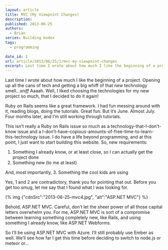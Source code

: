 ```yaml
---
layout: article
title: MVC (My Viewpoint Changes)  
description:   
published: 2013-06-25  
authors: 
  - Brian
series: Building kodex
tags:
  - programming
  
date_id: 1
url: article/2013/06/25/1/mvc-my-viewpoint-changes  
excerpt: Last time I wrote about how much I like the beginning of a project. Opening up all the cans of tech and getting a big whiff of that new technology smell…sniff Aaaah. Well, I liked choosing the technologies for my new project so much, that I decided to do it again.
---
```

Last time I wrote about how much I like the beginning of a project. Opening up all the cans of tech and getting a big whiff of that new technology smell…*sniff* Aaaah. Well, I liked choosing the technologies for my new project so much, that I decided to do it again!

Ruby on Rails seems like a great framework. I had fun messing around with it, reading blogs, doing the tutorials. Great fun. But it’s June. Almost July. Four months later, and I’m still working through tutorials.

This isn’t really a Ruby on Rails issue so much as a technology-that-I-don’t-know issue and a I-don’t-have-copious-amounts-of-free-time-to-learn-this-technology issue. I do have a life beyond programming, and at this point, I just want to start building this website. So, new requirements:

1. Something I already know, or at least close, so I can actually get the project done
2. Something new (to me at least)

And, most importantly,
3. Something the cool kids are using

Yes, 1 and 2 are contradictory, thank you for pointing that out. Before you get too smug, let me say that I found what I was looking for.

{% img {"cdnSrc":"2013-06-25-mvc4.jpg", "alt":"ASP.NET MVC"} %}

Behold, ASP.NET MVC. Careful, don’t let the sheer power of all those capital letters overwhelm you. For me, ASP.NET MVC is sort of a compromise between learning something completely new, like Rails, and using something I already know, like ASP.NET Webforms.

So I’ll be using ASP.NET MVC with Azure. I’ll still probably use Ember as well. We’ll see how far I get this time before deciding to switch to node.js or meteor or…